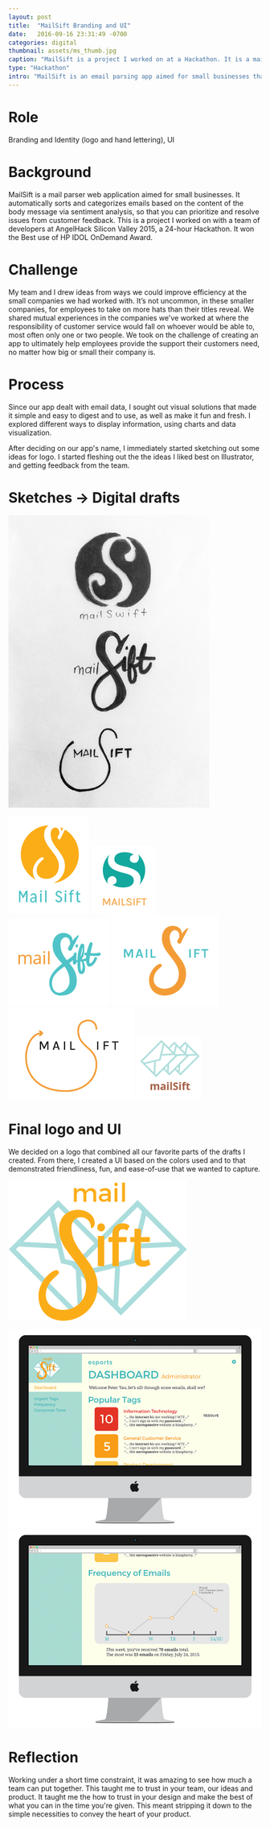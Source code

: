 ```yaml
---
layout: post
title:  "MailSift Branding and UI"
date:   2016-09-16 23:31:49 -0700
categories: digital
thumbnail: assets/ms_thumb.jpg
caption: "MailSift is a project I worked on at a Hackathon. It is a mail parser web application aimed for small businesses."
type: "Hackathon"
intro: "MailSift is an email parsing app aimed for small businesses that I helped develop at Angelhack 2015."
---
```

# Role
Branding and Identity (logo and hand lettering), UI

# Background
MailSift is a mail parser web application aimed for small businesses. It automatically sorts and categorizes emails based on the content of the body message via sentiment analysis, so that you can prioritize and resolve issues from customer feedback. This is a project I worked on with a team of developers at AngelHack Silicon Valley 2015, a 24-hour Hackathon. It won the Best use of HP IDOL OnDemand Award.

# Challenge
My team and I drew ideas from ways we could improve efficiency at the small companies we had worked with. It’s not uncommon, in these smaller companies, for employees to take on more hats than their titles reveal. We shared mutual experiences in the companies we've worked at where the responsibility of customer service would fall on whoever would be able to, most often only one or two people. We took on the challenge of creating an app to ultimately help employees provide the support their customers need, no matter how big or small their company is.

# Process
Since our app dealt with email data, I sought out visual solutions that made it simple and easy to digest and to use, as well as make it fun and fresh. I explored different ways to display information, using charts and data visualization.

After deciding on our app's name, I immediately started sketching out some ideas for logo. I started fleshing out the the ideas I liked best on Illustrator, and getting feedback from the team.

# Sketches → Digital drafts

<img class="left" src="/assets/mailsift_sketches.jpg" width="400px">

![MSLogoIdea](/assets/mailsift_logos-08.png)
![MSLogoIdea](/assets/mailsift_logos-09.png)<br>
![MSLogoIdea](/assets/mailsift_logos-05.png)
![MSLogoIdea](/assets/mailsift_logos-06.png)<br>
![MSLogoIdea](/assets/mailsift_logos-07.png)
![MSLogoIdea](/assets/mailsift_logos-04.png)



# Final logo and UI
We decided on a logo that combined all our favorite parts of the drafts I created. From there, I created a UI based on the colors used and to that demonstrated friendliness, fun, and ease-of-use that we wanted to capture.

![Final](/assets/mailsift_final_logo.png)


![MailSift Web App](/assets/mailsift_mockup_website.jpg)
![MailSift Web App](/assets/mailsift_mockup_website2.jpg)


# Reflection
Working under a short time constraint, it was amazing to see how much a team can put together. This taught me to trust in your team, our ideas and product. It taught me the how to trust in your design and make the best of what you can in the time you're given. This meant stripping it down to the simple necessities to convey the heart of your product.
